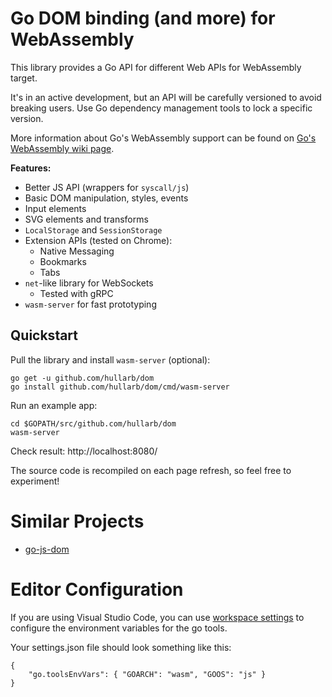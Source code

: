# Go DOM binding (and more) for WebAssembly

This library provides a Go API for different Web APIs for WebAssembly target.

It's in an active development, but an API will be carefully versioned to
avoid breaking users.
Use Go dependency management tools to lock a specific version.

More information about Go's WebAssembly support can be found on [Go's WebAssembly wiki page](https://github.com/golang/go/wiki/WebAssembly).

**Features:**

- Better JS API (wrappers for `syscall/js`)
- Basic DOM manipulation, styles, events
- Input elements
- SVG elements and transforms
- `LocalStorage` and `SessionStorage`
- Extension APIs (tested on Chrome):
    - Native Messaging
    - Bookmarks
    - Tabs
- `net`-like library for WebSockets
    - Tested with gRPC
- `wasm-server` for fast prototyping

## Quickstart

Pull the library and install `wasm-server` (optional):

```
go get -u github.com/hullarb/dom
go install github.com/hullarb/dom/cmd/wasm-server
```

Run an example app:

```
cd $GOPATH/src/github.com/hullarb/dom
wasm-server
```

Check result: http://localhost:8080/

The source code is recompiled on each page refresh, so feel free to experiment!

# Similar Projects

- [go-js-dom](https://github.com/dominikh/go-js-dom)

# Editor Configuration

If you are using Visual Studio Code, you can use [workspace settings](https://code.visualstudio.com/docs/getstarted/settings#_creating-user-and-workspace-settings) to configure the environment variables for the go tools.

Your settings.json file should look something like this:

```
{
    "go.toolsEnvVars": { "GOARCH": "wasm", "GOOS": "js" }
}
```
